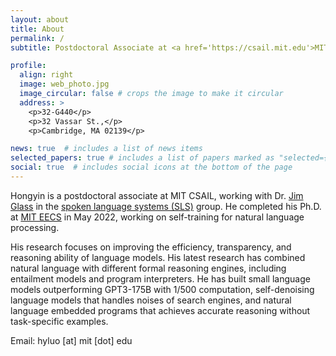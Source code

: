 ```yaml
---
layout: about
title: About
permalink: /
subtitle: Postdoctoral Associate at <a href='https://csail.mit.edu'>MIT CSAIL</a>.

profile:
  align: right
  image: web_photo.jpg
  image_circular: false # crops the image to make it circular
  address: >
    <p>32-G440</p>
    <p>32 Vassar St.,</p>
    <p>Cambridge, MA 02139</p>

news: true  # includes a list of news items
selected_papers: true # includes a list of papers marked as "selected={true}"
social: true  # includes social icons at the bottom of the page
---
```


Hongyin is a postdoctoral associate at MIT CSAIL, working with Dr. [Jim Glass](https://people.csail.mit.edu/jrg/) in the [spoken language systems (SLS)](http://groups.csail.mit.edu/sls/) group. He completed his Ph.D. at [MIT EECS](https://www.eecs.mit.edu/) in May 2022, working on self-training for natural language processing.

His research focuses on improving the efficiency, transparency, and reasoning ability of language models. His latest research has combined natural language with different formal reasoning engines, including entailment models and program interpreters. He has built small language models outperforming GPT3-175B with 1/500 computation, self-denoising language models that handles noises of search engines, and natural language embedded programs that achieves accurate reasoning without task-specific examples.

Email: hyluo [at] mit [dot] edu